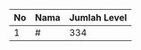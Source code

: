 | No | Nama            | Jumlah Level |
|----|-----------------|--------------|
| 1  | #    |    334        |
